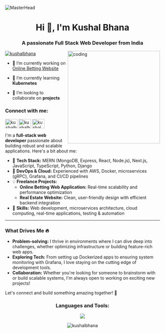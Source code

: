 ![MasterHead](https://user-images.githubusercontent.com/10498744/210012254-234538ff-d198-48aa-8964-37e6fd45d227.gif)
<h1 align="center">Hi 👋, I'm Kushal Bhana</h1>
<h3 align="center">A passionate Full Stack Web Developer from India</h3>
<img align="right" alt="coding" width="300" src="https://cdn.dribbble.com/users/1162077/screenshots/3848914/programmer.gif">


<p align="left"> <a href="https://twitter.com/kushalbhana" target="blank"><img src="https://img.shields.io/twitter/follow/kushalbhana?logo=twitter&style=for-the-badge" alt="kushalbhana" /></a> </p>

- 🔭 I’m currently working on [Online Betting Website](https://nexabetx.vercel.app/)

- 🌱 I’m currently learning **Kubernetes**

- 👯 I’m looking to collaborate on **projects**

<h3 align="left">Connect with me:</h3>
<p align="left">
<a href="https://twitter.com/kushalbhana" target="blank"><img align="center" src="https://raw.githubusercontent.com/rahuldkjain/github-profile-readme-generator/master/src/images/icons/Social/twitter.svg" alt="kushalbhana" height="30" width="40" /></a>
<a href="https://linkedin.com/in/kushalbhana" target="blank"><img align="center" src="https://raw.githubusercontent.com/rahuldkjain/github-profile-readme-generator/master/src/images/icons/Social/linked-in-alt.svg" alt="kushalbhana" height="30" width="40" /></a>
<a href="https://instagram.com/kushal_bhana" target="blank"><img align="center" src="https://raw.githubusercontent.com/rahuldkjain/github-profile-readme-generator/master/src/images/icons/Social/instagram.svg" alt="kushal_bhana" height="30" width="40" /></a>
</p>

I'm a **full-stack web developer** passionate about building robust and scalable applications. Here's a bit about me:

- 🔧 **Tech Stack:** MERN (MongoDB, Express, React, Node.js), Next.js, JavaScript, TypeScript, Python, Django
- 🚀 **DevOps & Cloud:** Experienced with AWS, Docker, microservices (gRPC), Grafana, and CI/CD pipelines
- 💡 **Freelance Projects:**
  - **Online Betting Web Application:** Real-time scalability and performance optimization
  - **Real Estate Website:** Clean, user-friendly design with efficient backend integration
- 🧠 **Skills:** Web development, microservices architecture, cloud computing, real-time applications, testing & automation

---

### What Drives Me 🔥
- **Problem-solving:** I thrive in environments where I can dive deep into challenges, whether optimizing infrastructure or building feature-rich web apps.
- **Exploring Tech:** From setting up Dockerized apps to ensuring system monitoring with Grafana, I love staying on the cutting edge of development tools.
- **Collaboration:** Whether you're looking for someone to brainstorm with or build scalable systems, I'm always open to working on exciting new projects!

Let's connect and build something amazing together! 🌟



<h3 align="center">Languages and Tools:</h3>
<p align="center"> <img src="https://skillicons.dev/icons?i=express,react,aws,nextjs,nodejs,ts,docker,postgres,redis,appwrite,git,kubernetes,mongodb,mysql,prisma,prometheus,jest,grafana,js,cpp,kafka,cypress,vitest,tailwind,django,html,bootstrap,css,postman,vim,git,github" /> </p>


<p align="center"><img align="center" src="https://github-readme-streak-stats.herokuapp.com/?user=kushalbhana&" alt="kushalbhana" /></p>
